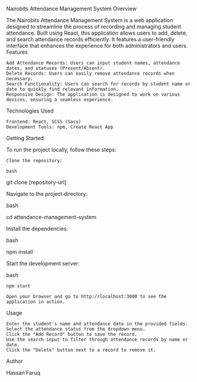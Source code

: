 Nairobits Attendance Management System
Overview

The Nairobits Attendance Management System is a web application designed to streamline the process of recording and managing student attendance. Built using React, this application allows users to add, delete, and search attendance records efficiently. It features a user-friendly interface that enhances the experience for both administrators and users.
Features

    Add Attendance Records: Users can input student names, attendance dates, and statuses (Present/Absent).
    Delete Records: Users can easily remove attendance records when necessary.
    Search Functionality: Users can search for records by student name or date to quickly find relevant information.
    Responsive Design: The application is designed to work on various devices, ensuring a seamless experience.

Technologies Used

    Frontend: React, SCSS (Sass)
    Development Tools: npm, Create React App

Getting Started

To run the project locally, follow these steps:

    Clone the repository:

    bash

git clone [repository-url]

Navigate to the project directory:

bash

cd attendance-management-system

Install the dependencies:

bash

npm install

Start the development server:

bash

    npm start

    Open your browser and go to http://localhost:3000 to see the application in action.

Usage

    Enter the student's name and attendance date in the provided fields.
    Select the attendance status from the dropdown menu.
    Click the "Add Record" button to save the record.
    Use the search input to filter through attendance records by name or date.
    Click the "Delete" button next to a record to remove it.

Author

Hassan Faruq
